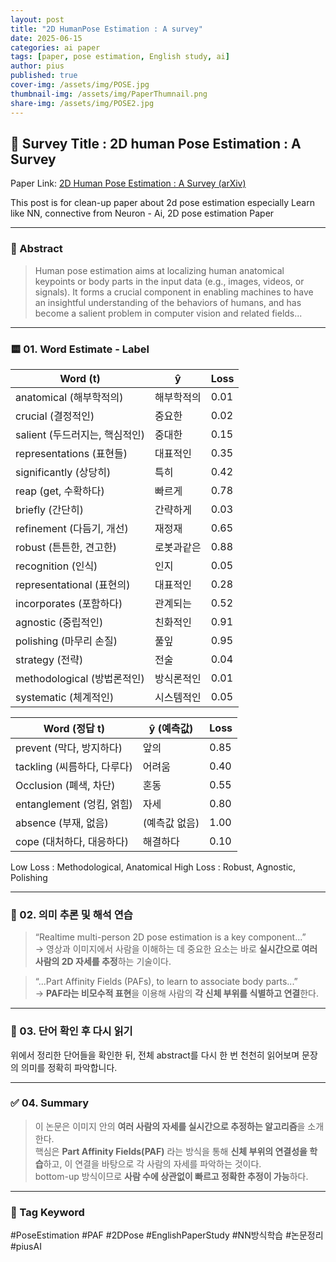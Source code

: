 ```yaml
---
layout: post
title: "2D HumanPose Estimation : A survey"
date: 2025-06-15
categories: ai paper
tags: [paper, pose estimation, English study, ai]
author: pius
published: true
cover-img: /assets/img/POSE.jpg
thumbnail-img: /assets/img/PaperThumnail.png
share-img: /assets/img/POSE2.jpg
---
```


## 📄 Survey Title : 2D human Pose Estimation : A Survey

 Paper Link: [2D Human Pose Estimation : A Survey (arXiv)](https://arxiv.org/abs/2204.07370)


This post is for clean-up paper about 2d pose estimation
especially Learn like NN, connective from Neuron - Ai, 2D pose estimation Paper

---

### 📖 Abstract

> Human pose estimation aims at localizing human
anatomical keypoints or body parts in the input data (e.g.,
images, videos, or signals). It forms a crucial component in
enabling machines to have an insightful understanding of the
behaviors of humans, and has become a salient problem in
computer vision and related fields...

---

### 🟨 01. Word Estimate - Label

| Word (t)            | ŷ | Loss |
| ---------------------- | ------- | ---- |
| anatomical (해부학적의)     | 해부학적의   | 0.01 |
| crucial (결정적인)         | 중요한     | 0.02 |
| salient (두드러지는, 핵심적인)  | 중대한     | 0.15 |
| representations (표현들)  | 대표적인    | 0.35 |
| significantly (상당히)    | 특히      | 0.42 |
| reap (get, 수확하다)       | 빠르게     | 0.78 |
| briefly (간단히)          | 간략하게    | 0.03 |
| refinement (다듬기, 개선)   | 재정재     | 0.65 |
| robust (튼튼한, 견고한)      | 로봇과같은   | 0.88 |
| recognition (인식)       | 인지      | 0.05 |
| representational (표현의) | 대표적인    | 0.28 |
| incorporates (포함하다)    | 관계되는    | 0.52 |
| agnostic (중립적인)        | 친화적인    | 0.91 |
| polishing (마무리 손질)     | 풀잎      | 0.95 |
| strategy (전략)          | 전술      | 0.04 |
| methodological (방법론적인) | 방식론적인   | 0.01 |
| systematic (체계적인)      | 시스템적인   | 0.05 |


| Word (정답 t)           | ŷ (예측값)  | Loss |
| --------------------- | -------- | ---- |
| prevent (막다, 방지하다)    | 앞의       | 0.85 |
| tackling (씨름하다, 다루다)  | 어려움      | 0.40 |
| Occlusion (폐색, 차단)    | 혼동       | 0.55 |
| entanglement (엉킴, 얽힘) | 자세       | 0.80 |
| absence (부재, 없음)      | (예측값 없음) | 1.00 |
| cope (대처하다, 대응하다)     | 해결하다     | 0.10 |


Low Loss : Methodological, Anatomical
High Loss : Robust, Agnostic, Polishing


---

### 🧠 02. 의미 추론 및 해석 연습

> “Realtime multi-person 2D pose estimation is a key component...”  
→ 영상과 이미지에서 사람을 이해하는 데 중요한 요소는 바로 **실시간으로 여러 사람의 2D 자세를 추정**하는 기술이다.

> “...Part Affinity Fields (PAFs), to learn to associate body parts...”  
→ **PAF라는 비모수적 표현**을 이용해 사람의 **각 신체 부위를 식별하고 연결**한다.

---

### 📘 03. 단어 확인 후 다시 읽기

위에서 정리한 단어들을 확인한 뒤, 전체 abstract를 다시 한 번 천천히 읽어보며 문장의 의미를 정확히 파악합니다.  

---

### ✅ 04. Summary

> 이 논문은 이미지 안의 **여러 사람의 자세를 실시간으로 추정하는 알고리즘**을 소개한다.  
> 핵심은 **Part Affinity Fields(PAF)** 라는 방식을 통해 **신체 부위의 연결성을 학습**하고, 이 연결을 바탕으로 각 사람의 자세를 파악하는 것이다.  
> bottom-up 방식이므로 **사람 수에 상관없이 빠르고 정확한 추정이 가능**하다.

---

### 🧩 Tag Keyword

#PoseEstimation #PAF #2DPose #EnglishPaperStudy #NN방식학습 #논문정리 #piusAI
